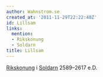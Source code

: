 ```yaml
---
author: Wahnstrom.se
created_at: '2011-11-29T22:22:40Z'
id: Lillsam
links:
  mention:
  - Rikskonung
  - Soldarn
title: Lillsam
---
```


[Rikskonung] i [Soldarn] 2589–2617 e.D.

  [Rikskonung]: Rikskonung
  [Soldarn]: Soldarn